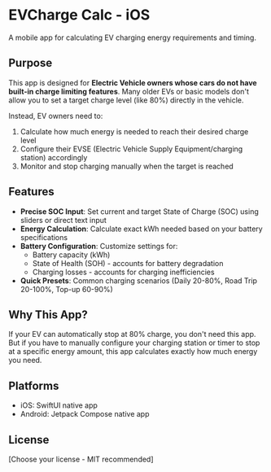 # EVCharge Calc - iOS

A mobile app for calculating EV charging energy requirements and timing.

## Purpose

This app is designed for **Electric Vehicle owners whose cars do not have built-in charge limiting features**. Many older EVs or basic models don't allow you to set a target charge level (like 80%) directly in the vehicle. 

Instead, EV owners need to:
1. Calculate how much energy is needed to reach their desired charge level
2. Configure their EVSE (Electric Vehicle Supply Equipment/charging station) accordingly
3. Monitor and stop charging manually when the target is reached

## Features

- **Precise SOC Input**: Set current and target State of Charge (SOC) using sliders or direct text input
- **Energy Calculation**: Calculate exact kWh needed based on your battery specifications
- **Battery Configuration**: Customize settings for:
  - Battery capacity (kWh)
  - State of Health (SOH) - accounts for battery degradation
  - Charging losses - accounts for charging inefficiencies
- **Quick Presets**: Common charging scenarios (Daily 20-80%, Road Trip 20-100%, Top-up 60-90%)

## Why This App?

If your EV can automatically stop at 80% charge, you don't need this app. But if you have to manually configure your charging station or timer to stop at a specific energy amount, this app calculates exactly how much energy you need.

## Platforms

- iOS: SwiftUI native app
- Android: Jetpack Compose native app

## License

[Choose your license - MIT recommended]
